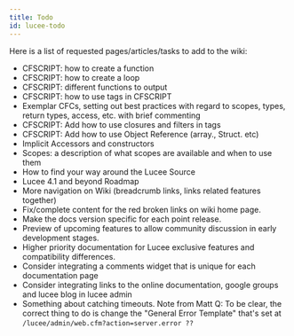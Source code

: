 ```yaml
---
title: Todo
id: lucee-todo
---
```


Here is a list of requested pages/articles/tasks to add to the wiki:

* CFSCRIPT: how to create a function
* CFSCRIPT: how to create a loop
* CFSCRIPT: different functions to output
* CFSCRIPT: how to use tags in CFSCRIPT
* Exemplar CFCs, setting out best practices with regard to scopes, types, return types, access, etc. with brief commenting
* CFSCRIPT: Add how to use closures and filters in tags
* CFSCRIPT: Add how to use Object Reference (array., Struct. etc)
* Implicit Accessors and constructors
* Scopes: a description of what scopes are available and when to use them
* How to find your way around the Lucee Source
* Lucee 4.1 and beyond Roadmap
* More navigation on Wiki (breadcrumb links, links related features together)
* Fix/complete content for the red broken links on wiki home page.
* Make the docs version specific for each point release.
* Preview of upcoming features to allow community discussion in early development stages.
* Higher priority documentation for Lucee exclusive features and compatibility differences.
* Consider integrating a comments widget that is unique for each documentation page
* Consider integrating links to the online documentation, google groups and lucee blog in lucee admin
* Something about catching timeouts. Note from Matt Q: To be clear, the correct thing to do is change the "General Error Template" that's set at ```/lucee/admin/web.cfm?action=server.error ??```